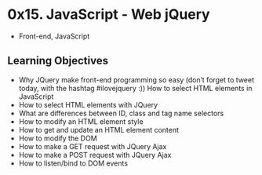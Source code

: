 # 0x15. JavaScript - Web jQuery
- Front-end, JavaScript

## Learning Objectives

- Why JQuery make front-end programming so easy (don’t forget to tweet today, with the hashtag #ilovejquery :))
 How to select HTML elements in JavaScript
- How to select HTML elements with JQuery
- What are differences between ID, class and tag name selectors
- How to modify an HTML element style
- How to get and update an HTML element content
- How to modify the DOM
- How to make a GET request with JQuery Ajax
- How to make a POST request with JQuery Ajax
- How to listen/bind to DOM events
